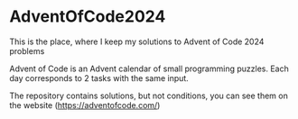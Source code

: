 # AdventOfCode2024
This is the place, where I keep my solutions to Advent of Code 2024 problems 

Advent of Code is an Advent calendar of small programming puzzles.
Each day corresponds to 2 tasks with the same input.

The repository contains solutions, but not conditions, you can see them on the website (https://adventofcode.com/)

